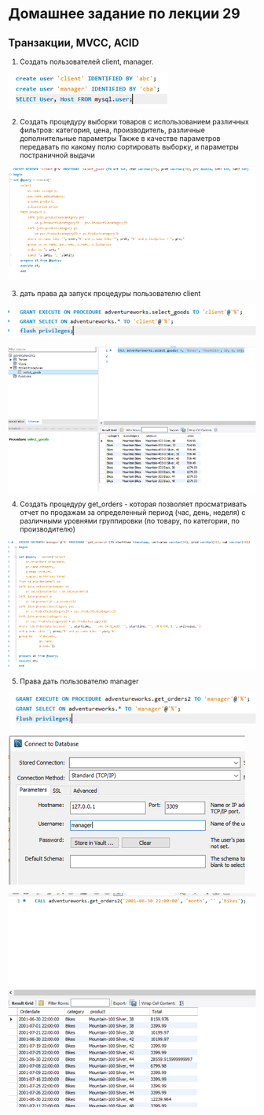 # Домашнее задание по лекции 29

## Транзакции, MVCC, ACID 

1. Создать пользователей client, manager.

![img_4.png](img_4.png)

2. Создать процедуру выборки товаров с использованием различных фильтров: категория, цена, производитель, различные дополнительные параметры
Также в качестве параметров передавать по какому полю сортировать выборку, и параметры постраничной выдачи

![img_8.png](img_8.png)

3. дать права да запуск процедуры пользователю client

![img_1.png](img_1.png)

![img_9.png](img_9.png)

4. Создать процедуру get_orders - которая позволяет просматривать отчет по продажам за определенный период (час, день, неделя)
с различными уровнями группировки (по товару, по категории, по производителю)

![img_6.png](img_6.png)


5. Права дать пользователю manager

![img_5.png](img_5.png)

![img_3.png](img_3.png)

![img_7.png](img_7.png)